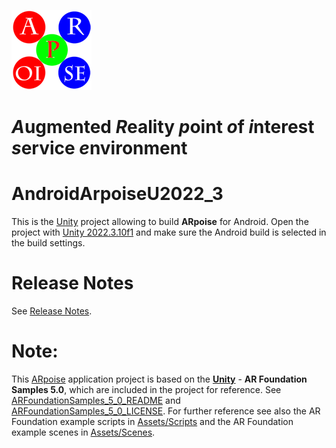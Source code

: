 ![ARpoise Logo](/Assets/Images/arpoise_logo_rgb-128.png)
# *A*ugmented *R*eality *p*oint *o*f *i*nterest *s*ervice *e*nvironment
# AndroidArpoiseU2022_3
This is the [Unity](https://unity3d.com) project allowing to build **ARpoise** for Android. Open the project with [Unity 2022.3.10f1](https://unity.com/download) and make sure the Android build is selected in the build settings.

# Release Notes
See [Release Notes](https://github.com/ARPOISE/ARpoise/blob/master/unity/ReleaseNotes.md).

# Note:
This [ARpoise](https://arpoise.com/) application project is based on the **[Unity](https://unity3d.com)** - **AR Foundation Samples 5.0**, which are included in the project for reference. 
See [ARFoundationSamples_5_0_README](ARFoundationSamples_5_0_README.md) and [ARFoundationSamples_5_0_LICENSE](ARFoundationSamples_5_0_LICENSE.md).
For further reference see also the AR Foundation example scripts in [Assets/Scripts](Assets/Scripts/) and the AR Foundation example scenes in [Assets/Scenes](Assets/Scenes/).
